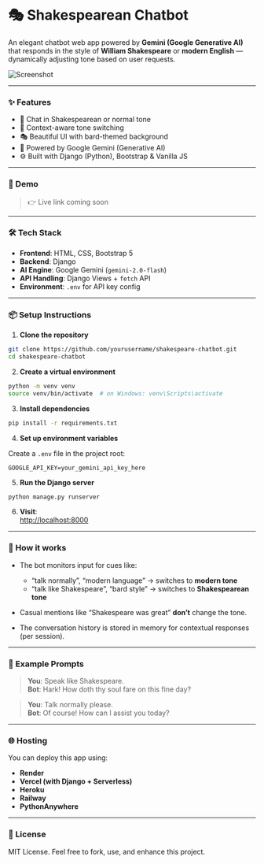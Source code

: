
# 🎭 Shakespearean Chatbot

An elegant chatbot web app powered by **Gemini (Google Generative AI)** that responds in the style of **William Shakespeare** or **modern English** — dynamically adjusting tone based on user requests.

![Screenshot](https://github.com/sriiiyanshu/Bardbot/blob/56450ea94e41cf6fa6441ebf37b165ec2f4a9c33/Screenshot.png)

---

### ✨ Features

- 💬 Chat in Shakespearean or normal tone
- 🧠 Context-aware tone switching
- 🎭 Beautiful UI with bard-themed background
- 🔮 Powered by Google Gemini (Generative AI)
- ⚙️ Built with Django (Python), Bootstrap & Vanilla JS

---

### 🚀 Demo

> 👉 Live link coming soon

---

### 🛠️ Tech Stack

- **Frontend**: HTML, CSS, Bootstrap 5
- **Backend**: Django
- **AI Engine**: Google Gemini (`gemini-2.0-flash`)
- **API Handling**: Django Views + `fetch` API
- **Environment**: `.env` for API key config

---

### 📦 Setup Instructions

1. **Clone the repository**

```bash
git clone https://github.com/yourusername/shakespeare-chatbot.git
cd shakespeare-chatbot
```

2. **Create a virtual environment**

```bash
python -m venv venv
source venv/bin/activate  # on Windows: venv\Scripts\activate
```

3. **Install dependencies**

```bash
pip install -r requirements.txt
```

4. **Set up environment variables**

Create a `.env` file in the project root:

```env
GOOGLE_API_KEY=your_gemini_api_key_here
```

5. **Run the Django server**

```bash
python manage.py runserver
```

6. **Visit**:  
[http://localhost:8000](http://localhost:8000)

---

### 🧠 How it works

- The bot monitors input for cues like:
  - “talk normally”, “modern language” → switches to **modern tone**
  - “talk like Shakespeare”, “bard style” → switches to **Shakespearean tone**

- Casual mentions like “Shakespeare was great” **don’t** change the tone.

- The conversation history is stored in memory for contextual responses (per session).

---

### 🧪 Example Prompts

> **You**: Speak like Shakespeare.  
> **Bot**: Hark! How doth thy soul fare on this fine day?

> **You**: Talk normally please.  
> **Bot**: Of course! How can I assist you today?

---

### 🌐 Hosting

You can deploy this app using:

- **Render**
- **Vercel (with Django + Serverless)**
- **Heroku**
- **Railway**
- **PythonAnywhere**

---

### 📄 License

MIT License. Feel free to fork, use, and enhance this project.
